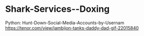 # Shark-Services--Doxing
Python: Hunt-Down-Social-Media-Accounts-by-Usernam
https://tenor.com/view/jambijon-tanks-daddy-dad-gif-22015840
